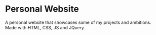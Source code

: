 # Personal Website

A personal website that showcases some of my projects and ambitions. Made with HTML, CSS, JS and JQuery.
